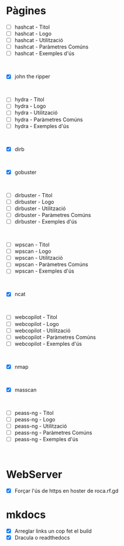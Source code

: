 # Pàgines
 
 - [ ] hashcat - Titol
 - [ ] hashcat - Logo
 - [ ] hashcat - Utilització
 - [ ] hashcat - Paràmetres Comúns
 - [ ] hashcat - Exemples d'ús

<br>

 - [X] john the ripper

<br>

 - [ ] hydra - Titol
 - [ ] hydra - Logo
 - [ ] hydra - Utilització
 - [ ] hydra - Paràmetres Comúns
 - [ ] hydra - Exemples d'ús

<br>

 - [X] dirb

<br>

 - [X] gobuster

<br>

 - [ ] dirbuster - Titol
 - [ ] dirbuster - Logo
 - [ ] dirbuster - Utilització
 - [ ] dirbuster - Paràmetres Comúns
 - [ ] dirbuster - Exemples d'ús

<br>

 - [ ] wpscan - Titol
 - [ ] wpscan - Logo
 - [ ] wpscan - Utilització
 - [ ] wpscan - Paràmetres Comúns
 - [ ] wpscan - Exemples d'ús

<br>

 - [X] ncat

<br>

 - [ ] webcopilot - Titol
 - [ ] webcopilot - Logo
 - [ ] webcopilot - Utilització
 - [ ] webcopilot - Paràmetres Comúns
 - [ ] webcopilot - Exemples d'ús

<br>

 - [X] nmap

<br>

 - [X] masscan

<br>

 - [ ] peass-ng - Titol
 - [ ] peass-ng - Logo
 - [ ] peass-ng - Utilització
 - [ ] peass-ng - Paràmetres Comúns
 - [ ] peass-ng - Exemples d'ús

<br>

# WebServer
 - [X] Forçar l'ús de https en hoster de roca.rf.gd

# mkdocs
 - [X] Arreglar links un cop fet el build
 - [X] Dracula o readthedocs
